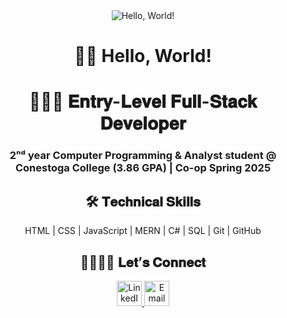 <div align="center">
  <img src="https://media1.tenor.com/m/X1DFymgWJAcAAAAC/poliwhirl-pokemon.gif" alt="Hello, World!">

  <h1>👋🏻 Hello, World!</h1>
</div>

<div align="center">
  <!-- Title -->
  <h1>👨🏻‍💻 𝐄𝐧𝐭𝐫𝐲-𝐋𝐞𝐯𝐞𝐥 𝐅𝐮𝐥𝐥-𝐒𝐭𝐚𝐜𝐤 𝐃𝐞𝐯𝐞𝐥𝐨𝐩𝐞𝐫</h1>
  
  <!-- Subtitle -->
  <h3>2ⁿᵈ year Computer Programming & Analyst student @ Conestoga College (3.86 GPA) | Co-op Spring 2025</h3>

  <!-- Technical Skills Section -->
  <h2>🛠️ 𝐓𝐞𝐜𝐡𝐧𝐢𝐜𝐚𝐥 𝐒𝐤𝐢𝐥𝐥𝐬</h2>
  <p>HTML | CSS | JavaScript | MERN | C# | SQL | Git | GitHub</p>

  <!-- Contact Section with Icons -->
  <h2>🫱🏻‍🫲🏽 𝐋𝐞𝐭’𝐬 𝐂𝐨𝐧𝐧𝐞𝐜𝐭</h2>
  <!-- LinkedIn Icon -->
  <a href="https://www.linkedin.com/in/maisonflynn" target="_blank">
    <img src="https://skills.thijs.gg/icons?i=linkedin" alt="LinkedIn" width="40" height="40"/>
  </a>
  <!-- Email Icon -->
  <a href="mailto:maisonflynn@mail.com">
    <img src="https://skills.thijs.gg/icons?i=email" alt="Email" width="40" height="40"/>
  </a>
</div>
